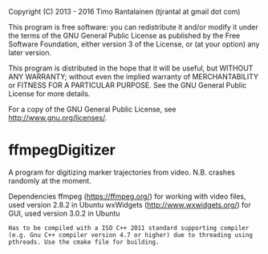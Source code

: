 Copyright (C) 2013 - 2016  Timo Rantalainen (tjrantal at gmail dot com)

This program is free software: you can redistribute it and/or modify
it under the terms of the GNU General Public License as published by
the Free Software Foundation, either version 3 of the License, or
(at your option) any later version.

This program is distributed in the hope that it will be useful,
but WITHOUT ANY WARRANTY; without even the implied warranty of
MERCHANTABILITY or FITNESS FOR A PARTICULAR PURPOSE.  See the
GNU General Public License for more details.

For a copy of the GNU General Public License, see <http://www.gnu.org/licenses/>.


ffmpegDigitizer
===============

A program for digitizing marker trajectories from video. N.B. crashes randomly at the moment.

Dependencies
	ffmpeg (https://ffmpeg.org/)					for working with video files, used version 2.8.2 in Ubuntu
	wxWidgets (http://www.wxwidgets.org/)		for GUI, used version 3.0.2 in Ubuntu
	
	Has to be compiled with a ISO C++ 2011 standard supporting compiler (e.g. Gnu C++ compiler version 4.7 or higher) due to threading using pthreads. Use the cmake file for building.


